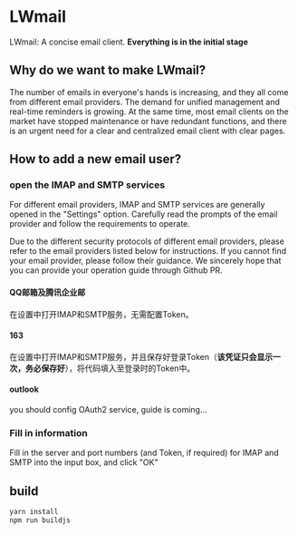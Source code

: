 # LWmail

LWmail: A concise email client.
**Everything is in the initial stage**

## Why do we want to make LWmail?

The number of emails in everyone's hands is increasing, and they all come from different email providers. The demand for unified management and real-time reminders is growing. At the same time, most email clients on the market have stopped maintenance or have redundant functions, and there is an urgent need for a clear and centralized email client with clear pages.

## How to add a new email user?

### open the IMAP and SMTP services

For different email providers, IMAP and SMTP services are generally opened in the "Settings" option. Carefully read the prompts of the email provider and follow the requirements to operate.

Due to the different security protocols of different email providers, please refer to the email providers listed below for instructions. If you cannot find your email provider, please follow their guidance. We sincerely hope that you can provide your operation guide through Github PR.

#### QQ邮箱及腾讯企业邮

在设置中打开IMAP和SMTP服务，无需配置Token。

#### 163

在设置中打开IMAP和SMTP服务，并且保存好登录Token（**该凭证只会显示一次，务必保存好**），将代码填入至登录时的Token中。

#### outlook

you should config OAuth2 service, guide is coming...

### Fill in information

Fill in the server and port numbers (and Token, if required) for IMAP and SMTP into the input box, and click "OK"

## build

```bash
yarn install
npm run buildjs
```
